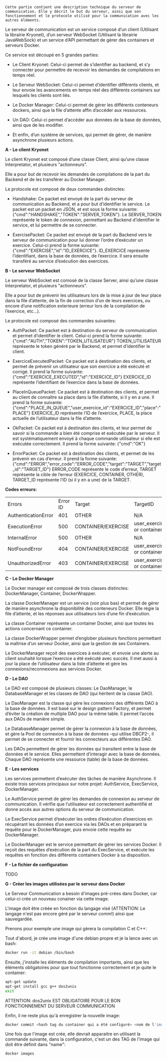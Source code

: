 	Cette partie contient une description technique du serveur de communication. Elle y décrit le but du serveur, ainsi que son fonctionnement et le protocole utilisé pour la communication avec les autres éléments.

Le serveur de communication est un service composé d’un client (Utilisant la librairie Kryonet), d’un serveur WebSocket (Utilisant la librairie JavaWebSock) et un service d’API permettant de gérer des containers et serveurs Docker.

Ce service est découpé en 5 grandes parties:

* Le Client Kryonet: Celui-ci permet de s’identifier au backend, et s’y connecter pour permettre de recevoir les demandes de compilations en temps réel.

* Le Serveur WebSocket: Celui-ci permet d’identifier différents clients, et leur envoie les avancements en temps réel des différents containers sur lesquels les clients sont liés.

* Le Docker Manager: Celui-ci permet de gérer les différents conteneurs dockers, ainsi que la file d’attente affin d’accéder aux ressources.

* Un DAO: Celui-ci permet d’accéder aux données de la base de données, ainsi que de les modifier.

* Et enfin, d’un système de services, qui permet de gérer, de manière asynchrone plusieurs actions.

**A - Le client Kryonet**

Le client Kryonet est composé d’une classe Client, ainsi qu’une classe Interpretator, et plusieurs "actionneurs".

Elle a pour but de recevoir les demandes de compilations de la part du Backend et de les transférer au Docker Manager.

Le protocole est composé de deux commandes distinctes:

* Handshake: Ce packet est envoyé de la part du serveur de communication au Backend, et a pour but d’identifier le service. Le packet est un packet en JSON, et est sous la forme suivante: {"cmd":"HANDSHAKE","TOKEN":"SERVER_TOKEN"}. Le SERVER_TOKEN représente le token de connexion, permettant au Backend d’identifier le service, et lui permettre de se connecter.

* ExercisePacket: Ce packet est envoyé de la part du Backend vers le serveur de communication pour lui donner l’ordre d’exécuter un exercice. Celui-ci prend la forme suivante: {"cmd":"EXERCISE","id":"ID_EXERCICE"}. ID_EXERCICE représente l’identifiant, dans la base de données, de l’exercice. Il sera ensuite transféré au service d’exécution des exercices.

**B - Le serveur WebSocket**

Le serveur WebSocket  est comosé de la classe Server, ainsi qu’une classe Interpretator, et plusieurs "actionneurs".

Elle a pour but de prévenir les utilisateurs lors de la mise à jour de leur place dans la file d’attente, de la fin de correction d’un de leurs exercices, ou encore d’une notification exterieure (erreur lors de la compilation de l’exercice, etc…).

Le protocole est composé des commandes suivantes:

* AuthPacket: Ce packet est à destination du serveur de communication et permet d’identifier le client. Celui-ci prend la forme suivante: {"cmd":"AUTH","TOKEN":"TOKEN_UTILISATEUR"}
TOKEN_UTILISATEUR représente le token généré par le Backend, et permet d’identifier le client.

* ExerciceExecutedPacket: Ce packet est à destination des clients, et permet de prévenir un utilisateur que son exercice a été exécuté et corrigé. Il prend la forme suivante:
{"cmd":"EXERCICE_EXECUTED","id":"EXERCICE_ID"}
EXERCICE_ID représente l’identifiant de l’exercice dans la base de données.

* PlaceInQueuePacket: Ce packet est à destination des clients, et permet au client de connaître sa place dans la file d’attente, si il y en a une. Il prend la forme suivante: {"cmd":"PLACE_IN_QUEUE","user_exercice_id":"EXERCICE_ID","place":"PLACE"}
EXERCICE_ID représente l’ID de l’exercice, PLACE, la place actuelle de l’utilisateur dans la file d’attente.

* OkPacket: Ce packet est à destination des clients, et leur permet de savoir si la commande a bien été comprise et exécutée par le serveur. Il est systématiquement envoyé à chaque commande utilisateur si elle est exécutée correctement. Il prend la forme suivante:
{"cmd":"OK"}

* ErrorPacket: Ce packet est à destination des clients, et permet de les prévenir en cas d’erreur. Il prend la forme suivante: {"cmd":"ERROR","error_code":"ERROR_CODE","target":"TARGET","target_id":"TARGET_ID"}
ERROR_CODE représente le code d’erreur, TARGET représente la cible de l’erreur (EXERCICE, CONTAINER, OTHER), TARGET_ID représente l’ID (si il y en a une) de la TARGET.

**Codes erreurs:**

<table>
  <tr>
    <td>Errors</td>
    <td>Error ID</td>
    <td>Target</td>
    <td>TargetID</td>
  </tr>
  <tr>
    <td>AuthenticationError</td>
    <td>401</td>
    <td>OTHER</td>
    <td>N/A</td>
  </tr>
  <tr>
    <td>ExecutionError</td>
    <td>500</td>
    <td>CONTAINER/EXERCISE</td>
    <td>user_exercise_id or container_id</td>
  </tr>
  <tr>
    <td>InternalError</td>
    <td>500</td>
    <td>OTHER</td>
    <td>N/A</td>
  </tr>
  <tr>
    <td>NotFoundError</td>
    <td>404</td>
    <td>CONTAINER/EXERCISE</td>
    <td>user_exercise_id or container_id</td>
  </tr>
  <tr>
    <td>UnauthorizedError</td>
    <td>403</td>
    <td>CONTAINER/EXERCISE</td>
    <td>user_exercise_id or container_id</td>
  </tr>
</table>


**C - Le Docker Manager**

Le Docker manager est composé de trois classes distinctes: DockerManager, Container, DockerWrapper.

La classe DockerManager est un service (voir plus bas) et permet de gérer de manière asynchrone la disponibilité des conteneurs Docker. Elle régie la file d’attente, et les réponses aux utilisateurs lors d’une fin d’exécution.

La classe Container représente un container Docker, ainsi que toutes les actions concernant ce container.

La classe DockerWrapper permet d’englober plusieurs fonctions permettant la maîtrise d’un serveur Docker, ainsi que la gestion de ses Containers.

Le DockerManager reçoit des exercices à exécuter, et envoie une alerte au client souhaité lorsque l’exercice a été exécuté avec succès. Il met aussi à jour la place de l’utilisateur dans la liste d’attente et gère les connexions/reconnexions aux services Docker.

**D - Le DAO**

Le DAO est composé de plusieurs classes: Le DaoManager, le DatabaseManager et les classes de DAO (qui héritent de la classe DAO).

Le DaoManager est la classe qui gère les connexions des différents DAO à la base de données. Il est basé sur le design pattern Factory, et permet d’éviter la création de multiple DAO pour la même table. Il permet l’accès aux DAOs de manière simple.

Le DatabaseManager permet de gérer la connexion à la base de données, et gère la Pool de connexion à la base de données -qui utilise DBCP2-, il permet de se connecter et fournir les connecteurs aux différentes DAO.

Les DAOs permettent de gérer les données qui transitent entre la base de données et le service. Elles permettent d’interagir avec la base de données. Chaque DAO représente une ressource (table) de la base de données.

**E - Les services**

Les services permettent d’exécuter des tâches de manière Asynchrone. Il existe trois services principaux sur notre projet: AuthService, ExecService, DockerManager.

Le AuthService permet de gérer les demandes de connexion au serveur de communication. Il vérifie que l’utilisateur est correctement authentifié et donne accès aux autres options du serveur de communication.

Le ExecService permet d’exécuter les ordres d’exécution d’exercices en récupérant les données d’un exercice via les DAOs et en préparant la requête pour le DockerManager, puis envoie cette requête au DockerManager.

Le DockerManager est le service permettant de gérer les services Docker. Il reçoit des requêtes d’exécution de la part du ExecService, et exécute les requêtes en fonction des différents containers Docker à sa disposition.

**F - Le fichier de configuration**

TODO

**G - Créer les images utilisées par le serveur dans Docker**

Le Serveur Communication a besoin d'images pré-crées dans Docker, car celui-ci crée un nouveau conainer via cette image.

L'image doit être créée en fonction du langage visé (ATTENTION: Le langage n'est pas encore géré par le serveur comm!) ainsi que sauvegardée.

Prenons pour exemple une image qui gèrera la compilation C et C++:

Tout d'abord, je crée une image d'une debian propre et je la lance avec un bash:

```bash
docker run -it debian /bin/bash
```

Ensuite, j'installe les éléments de compilation importants, ainsi que les éléments obligatoires pour que tout fonctionne correctement et je quite le container:

```bash
apt-get update
apt-get install gcc g++ dos2unix
exit
```

ATTENTION: dos2unix EST OBLIGATOIRE POUR LE BON FONCTIONNEMENT DU SERVEUR COMMUNICATION

Enfin, il ne reste plus qu'à enregistrer la nouvelle image:
```bash
docker commit <hash tag du container qui a été configuré> <nom de l'image>
```

Une fois que l'image est crée, elle devrait apparaitre en utilisant la commande suivante, dans la configuration, c'est un des TAG de l'image qui doit être définit dans "name":
```bash
docker images
```